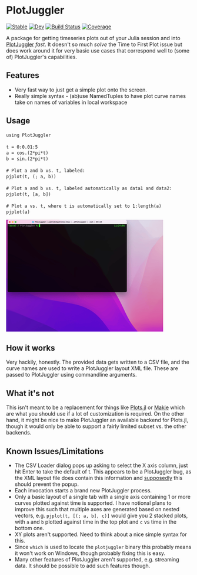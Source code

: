 # PlotJuggler

[![Stable](https://img.shields.io/badge/docs-stable-blue.svg)](https://pbouffard.github.io/PlotJuggler.jl/stable/)
[![Dev](https://img.shields.io/badge/docs-dev-blue.svg)](https://pbouffard.github.io/PlotJuggler.jl/dev/)
[![Build Status](https://github.com/pbouffard/PlotJuggler.jl/actions/workflows/CI.yml/badge.svg?branch=main)](https://github.com/pbouffard/PlotJuggler.jl/actions/workflows/CI.yml?query=branch%3Amain)
[![Coverage](https://codecov.io/gh/pbouffard/PlotJuggler.jl/branch/main/graph/badge.svg)](https://codecov.io/gh/pbouffard/PlotJuggler.jl)

A package for getting timeseries plots out of your Julia session and into [PlotJuggler](https://github.com/facontidavide/PlotJuggler) *fast*. It doesn't so much *solve* the Time to First Plot issue but does work around it for very basic use cases that correspond well to (some of) PlotJuggler's capabilities.

## Features
* Very fast way to just get a simple plot onto the screen.
* Really simple syntax - (ab)use NamedTuples to have plot curve names take on names of variables in local workspace

## Usage
```
using PlotJuggler

t = 0:0.01:5
a = cos.(2*pi*t)
b = sin.(2*pi*t)

# Plot a and b vs. t, labeled:
pjplot(t, (; a, b))

# Plot a and b vs. t, labeled automatically as data1 and data2:
pjplot(t, [a, b])

# Plot a vs. t, where t is automatically set to 1:length(a)
pjplot(a)

```

![Demo GIF](docs/demo_anim.gif "Demo GIF")

## How it works
Very hackily, honestly. The provided data gets written to a CSV file, and the curve names are used to write a PlotJuggler layout XML file. These are passed to PlotJuggler using commandline arguments.

## What it's not
This isn't meant to be a replacement for things like [Plots.jl](https://docs.juliaplots.org/stable/) or [Makie](https://makie.juliaplots.org/stable/) which are what you should use if a lot of customization is required. On the other hand, it might be nice to make PlotJuggler an available backend for Plots.jl, though it would only be able to support a fairly limited subset vs. the other backends.

## Known Issues/Limitations
* The CSV Loader dialog pops up asking to select the X axis column, just hit Enter to take the default of t. This appears to be a PlotJuggler bug, as the XML layout file does contain this information and [supposedly](https://github.com/facontidavide/PlotJuggler/issues/129#issuecomment-457650629) this should prevent the popup.
* Each invocation starts a brand new PlotJuggler process.
* Only a basic layout of a single tab with a single axis containing 1 or more curves plotted against time is supported. I have notional plans to improve this such that multiple axes are generated based on nested vectors, e.g. `pjplot(t, [(; a, b], c)]` would give you 2 stacked plots, with `a` and `b` plotted against time in the top plot and `c` vs time in the bottom one.
* XY plots aren't supported. Need to think about a nice simple syntax for this.
* Since `which` is used to locate the `plotjuggler` binary this probably means it won't work on Windows, though probably fixing this is easy.
* Many other features of PlotJuggler aren't supported, e.g. streaming data. It should be possible to add such features though.
